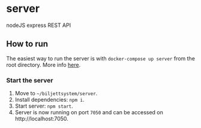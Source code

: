 # server
nodeJS express REST API

## How to run
The easiest way to run the server is with `docker-compose up server` from the root directory. More info [here](/README.md).

### Start the server
1. Move to `~/biljettsystem/server`.
1. Install dependencies: `npm i`.
1. Start server: `npm start`.
1. Server is now running on port `7050` and can be accessed on http://localhost:7050.
